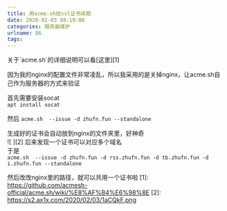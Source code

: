 ```yaml
---
title: 用acme.sh给ssl证书续期
date: 2020-02-03 08:19:00
categories: 服务器维护
urlname: 86
tags:
---
```

<!--markdown-->关于`acme.sh`的详细说明可以看[这里][1]  
因为我的nginx的配置文件非常凌乱，所以我采用的是关掉nginx，让acme.sh自己作为服务器的方式来验证

首先需要安装socat  
`apt install socat`

然后
`acme.sh  --issue -d zhufn.fun --standalone`  

生成好的证书会自动放到nginx的文件夹里，好神奇  
![ ][2]
后来发现一个证书可以对应多个域名  
于是  
`acme.sh  --issue -d zhufn.fun -d rss.zhufn.fun -d tb.zhufn.fun -d i.zhufn.fun --standalone`

然后改改nginx里的路径，就可以共用一个证书啦
  [1]: https://github.com/acmesh-official/acme.sh/wiki/%E8%AF%B4%E6%98%8E
  [2]: https://s2.ax1x.com/2020/02/03/1aCQkF.png